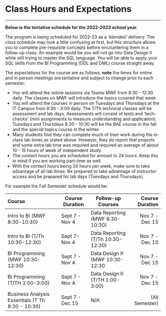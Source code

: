 # Class Hours and Expectations
---

**Below is the tentative schedule for the 2022-2023 school year.**

The program is being scheduled for 2022-23 as a *'blended'* delivery. The class schedule may look a little confusing at first, but this structure allows you to complete pre-requisite concepts before encountering them in a follow-up class. An example would be you will not go into Data Design II while still trying to master the SQL language. You will be able to apply your SQL skills from the BI Programming (DDL and DML) course straight away.  

The expectations for the course are as follows, **note** the times for online and in person meetings are tentative and subject to change prior to each semester:  
*  You will attend the online sessions via Teams MWF from 8:30 - 12:30 daily. The classes on MWF will introduce the topics covered that week. 
*  You will attend the courses in person on Tuesdays and Thursdays at the IT Campus from 8:30 - 3:00 daily. The T/Th technical classes will be assessment and lab days. Assessments will consist of tests and 'tech-checks' (mini assignments to measure understanding and application). Tuesdays and Thursdays 8:30 - 10:30 will be the BAE course in the fall and the special topics course in the winter.
*  Many students find they can complete much of their work during the in-class lab times as stated above. However, they do report that projects and some extra lab time was required and required an average of about 10 - 15 hours of week of independent study. 
*  The contact hours you are scheduled for amount to 24 hours. Keep this in mind if you are working part-time as well. 
*  With the contact hours being 24 hours per week, make sure to take advantage of all lab times. Be prepared to take advantage of instructor access and be prepared for lab days (Tuesdays and Thursdays). 

<!--
| Mon, Wed, Friday  (online)                 | Tuesday, Thursday (in person - labs)                 |     
| :---                                       |  ---:                                                |
| 8:30 - 10:30  Class A                      | 8:30 - 10:30 Class C                                 |
| 10:30 - 1:00   Class B                     | 10:30 - 3:00 Class B Lab on Tuesdays                 |
|                                            | 10:30 - 3:00 Class A Lab on Thursdays                |
-->

For example the Fall Semester schedule would be:  

| Course                                | Course Duration                  | Follow-up Courses               | Course Duration  | 
| :---                                  | ---                              | ---                             | ---:             | 
| Intro to BI (MWF 8:30-10:30)          | Sept 7 - Nov 4                  | Data Reporting (MWF 8:30-10:30) | Nov 7 - Dec 15  |
| Intro to BI (T/Th 10:30-12:30)         | Sept 7- Nov 4                  | Data Reporting (T/Th 10:30-12:30)  | Nov 7 - Dec 15  |
| BI Programming (MWF 10:30-12:30)| Sept 7 - Nov 4                  | Data Design II (MWF 10:30-12:30  | Nov 7 - Dec 15  | 
| BI Programming (T/TH 1:00-3:00)  | Sept 7 - Nov 4                  | Data Design II (T/TH  1:00-3:00)  | Nov 7 - Dec 15  | 
| Business Analysis Essentials (T Th  8:30 - 10:30)   | Sept 7 - Dec 15                  | N/A                             | (All Semester)   | 





